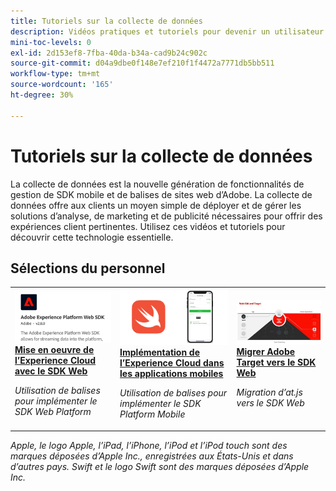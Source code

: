 ```yaml
---
title: Tutoriels sur la collecte de données
description: Vidéos pratiques et tutoriels pour devenir un utilisateur expérimenté de la collecte de données
mini-toc-levels: 0
exl-id: 2d153ef8-7fba-40da-b34a-cad9b24c902c
source-git-commit: d04a9dbe0f148e7ef210f1f4472a7771db5bb511
workflow-type: tm+mt
source-wordcount: '165'
ht-degree: 30%

---
```


# Tutoriels sur la collecte de données

La collecte de données est la nouvelle génération de fonctionnalités de gestion de SDK mobile et de balises de sites web d’Adobe. La collecte de données offre aux clients un moyen simple de déployer et de gérer les solutions d’analyse, de marketing et de publicité nécessaires pour offrir des expériences client pertinentes. Utilisez ces vidéos et tutoriels pour découvrir cette technologie essentielle.

<div id="recs-overview-body-1"></div>
<div id="recs-overview-body-2"></div>
<div id="recs-overview-body-3"></div>
<div id="recs-overview-body-4"></div>
<div id="recs-overview-body-5"></div>
<div id="recs-overview-body-6"></div>

<div id="staff-picks-section">

## Sélections du personnel

<table>
<tr>
  <td>
    <a href="https://experienceleague.adobe.com/docs/platform-learn/implement-web-sdk/overview.html?lang=fr" target="_blank">
      <img alt="Implémenter dʼAdobe Experience Cloud avec le SDK web" src="assets/thumb_websdk.png" />
    </a>
    <div>
      <a href="https://experienceleague.adobe.com/docs/platform-learn/implement-web-sdk/overview.html?lang=fr" target="_blank">
    <strong>Mise en oeuvre de l’Experience Cloud avec le SDK Web</strong>
    </a>
    </div>
    <p>
    <em> Utilisation de balises pour implémenter le SDK Web Platform</em>
    <p>
  </td>
  <td>
    <a href="https://experienceleague.adobe.com/docs/platform-learn/implement-mobile-sdk/overview.html?lang=fr" target="_blank">
      <img alt="Mise en oeuvre dans les applications mobiles" src="assets/thumb_swift.png" />
    </a>
    <div>
      <a href="https://experienceleague.adobe.com/docs/platform-learn/implement-mobile-sdk/overview.html?lang=fr" target="_blank">
    <strong>Implémentation de l’Experience Cloud dans les applications mobiles</strong>
    </a>
    </div>
    <p>
    <em> Utilisation de balises pour implémenter le SDK Platform Mobile </em>
    <p>
  </td>
  <td>
    <a href="https://experienceleague.adobe.com/docs/platform-learn/migrate-target-to-websdk/introduction.html" target="_blank">
      <img alt="Migration de Target vers le SDK Web" src="assets/thumb_targetWebSdk.jpg" />
    </a>
    <div>
      <a href="https://experienceleague.adobe.com/docs/platform-learn/migrate-target-to-websdk/introduction.html" target="_blank">
    <strong>Migrer Adobe Target vers le SDK Web</strong>
    </a>
    </div>
    <p>
    <em>Migration d’at.js vers le SDK Web</em>
    <p>
  </td>
</tr>
</table>

</div>

*Apple, le logo Apple, l’iPad, l’iPhone, l’iPod et l’iPod touch sont des marques déposées d’Apple Inc., enregistrées aux États-Unis et dans d’autres pays. Swift et le logo Swift sont des marques déposées d’Apple Inc.*
